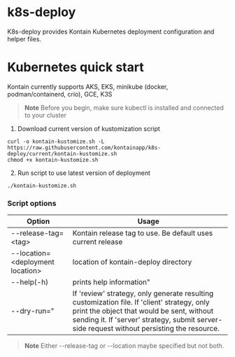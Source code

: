 # k8s-deploy

K8s-deploy provides Kontain Kubernetes deployment configuration and helper files.

# Kubernetes quick start

Kontain currently supports AKS, EKS, minikube (docker, podman/containerd, crio), GCE, K3S

> **Note**
> Before you begin, make sure kubectl is installed and connected to your cluster

1. Download current version of kustomization script 

```
curl -o kontain-kustomize.sh -L https://raw.githubusercontent.com/kontainapp/k8s-deploy/current/kontain-kustomize.sh 
chmod +x kontain-kustomize.sh
```
2. Run script to use latest version of deployment 

```
./kontain-kustomize.sh 
```

### Script options
|Option| Usage|
|---|---|
|--release-tag=\<tag> | Kontain release tag to use. Be default uses current release 
|--location=\<deployment location> | location of kontain-deploy directory 
|--help\(-h) | prints help information"
|--dry-run=<strategy>" |If 'review' strategy, only generate resulting customization file. If 'client' strategy, only print the object that would be sent, without sending it. If 'server' strategy, submit server-side request without persisting the resource.

> **Note**
> Either --release-tag or --location maybe specified but not both. 


